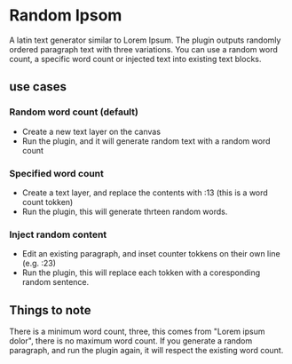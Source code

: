 # Random Ipsom
A latin text generator similar to Lorem Ipsum. The plugin outputs randomly ordered paragraph text with three variations. You can use a random word count, a specific word count or injected text into existing text blocks.

## use cases

### Random word count (default)
- Create a new text layer on the canvas
- Run the plugin, and it will generate random text with a random word count

### Specified word count
- Create a text layer, and replace the contents with :13 (this is a word count tokken)
- Run the plugin, this will generate thrteen random words.

### Inject random content
- Edit an existing paragraph, and inset counter tokkens on their own line (e.g. :23)
- Run the plugin, this will replace each tokken with a coresponding random sentence.

## Things to note

There is a minimum word count, three, this comes from "Lorem ipsum dolor", there is no maximum word count. If you generate a random paragraph, and run the plugin again, it will respect the existing word count.
